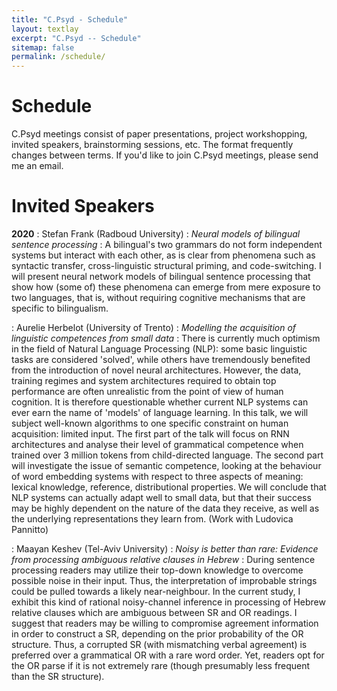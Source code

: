 ```yaml
---
title: "C.Psyd - Schedule"
layout: textlay
excerpt: "C.Psyd -- Schedule"
sitemap: false
permalink: /schedule/
---
```


# Schedule

C.Psyd meetings consist of paper presentations, project workshopping, invited speakers, brainstorming sessions, etc. The format frequently changes between terms. If you'd like to join C.Psyd meetings, please send me an email.

# Invited Speakers

**2020**
: Stefan Frank (Radboud University)
: _Neural models of bilingual sentence processing_
: A bilingual's two grammars do not form independent systems but interact with each other, as is clear from phenomena such as syntactic transfer, cross-linguistic structural priming, and code-switching. I will present neural network models of bilingual sentence processing that show how (some of) these phenomena can emerge from mere exposure to two languages, that is, without requiring cognitive mechanisms that are specific to bilingualism.

: Aurelie Herbelot (University of Trento)
: _Modelling the acquisition of linguistic competences from small data_
: There is currently much optimism in the field of Natural
Language Processing (NLP): some basic linguistic tasks are considered
'solved', while others have tremendously benefited from the introduction
of novel neural architectures. However, the data, training regimes and
system architectures required to obtain top performance are often
unrealistic from the point of view of human cognition. It is therefore
questionable whether current NLP systems can ever earn the name of
'models' of language learning. In this talk, we will subject well-known
algorithms to one specific constraint on human acquisition: limited
input. The first part of the talk will focus on RNN architectures and
analyse their level of grammatical competence when trained over 3
million tokens from child-directed language. The second part will
investigate the issue of semantic competence, looking at the behaviour
of word embedding systems with respect to three aspects of meaning:
lexical knowledge, reference, distributional properties. We will
conclude that NLP systems can actually adapt well to small data, but
that their success may be highly dependent on the nature of the data
they receive, as well as the underlying representations they learn from. (Work with Ludovica Pannitto)


: Maayan Keshev (Tel-Aviv University)
: _Noisy is better than rare: Evidence from processing ambiguous relative clauses in Hebrew_
: During sentence processing readers may utilize their top-down knowledge to overcome possible noise in their input. Thus, the interpretation of improbable strings could be pulled towards a likely near-neighbour. In the current study, I exhibit this kind of rational noisy-channel inference in processing of Hebrew relative clauses which are ambiguous between SR and OR readings. I suggest that readers may be willing to compromise agreement information in order to construct a SR, depending on the prior probability of the OR structure. Thus, a corrupted SR (with mismatching verbal agreement) is preferred over a grammatical OR with a rare word order. Yet, readers opt for the OR parse if it is not extremely rare (though presumably less frequent than the SR structure).

